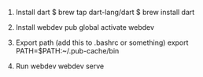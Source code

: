 1. Install dart
$ brew tap dart-lang/dart
$ brew install dart

1. Install webdev
pub global activate webdev

1. Export path (add this to .bashrc or something)
export PATH=$PATH:~/.pub-cache/bin

1. Run webdev
webdev serve